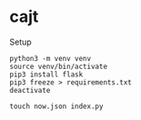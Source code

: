 # cajt

Setup

```
python3 -m venv venv
source venv/bin/activate
pip3 install flask
pip3 freeze > requirements.txt
deactivate
```

```
touch now.json index.py
```
